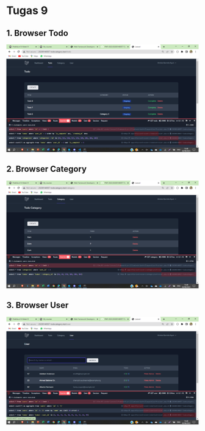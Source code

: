# Tugas 9

## 1. Browser Todo
![Alt text](screenshot/tugas9/todo.png)
## 2. Browser Category
![Alt text](screenshot/tugas9/category.png)
## 3. Browser User
![Alt text](screenshot/tugas9/user.png)
